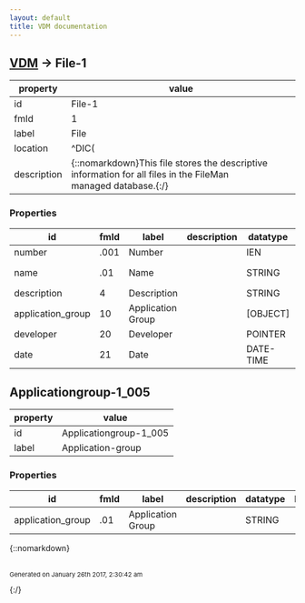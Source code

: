 ```yaml
---
layout: default
title: VDM documentation
---
```


## [VDM](TableOfContent.md) &#8594; File-1 

 property | value 
--- | --- 
 id | File-1
 fmId | 1
 label | File
 location | ^DIC(
 description | {::nomarkdown}This file stores the descriptive information for all files in the FileMan<br/>managed database.{:/}

### Properties

| id | fmId | label | description | datatype | location | attributes | range | 
| --- | --- | --- | --- | --- | --- | --- | --- | 
| number | .001 | Number |  | IEN |  |  |  | 
| name | .01 | Name |  | STRING |  | REQUIRED, INDEXED |  | 
| description | 4 | Description |  | STRING |  |  |  | 
| application_group | 10 | Application Group |  | [OBJECT] |  |  | [Applicationgroup-1_005](#Applicationgroup-1_005)  | 
| developer | 20 | Developer |  | POINTER |  |  | [New_Person-200](New_Person-200.md) | 
| date | 21 | Date |  | DATE-TIME |  |  |  | 

## <a name="Applicationgroup-1_005"></a>Applicationgroup-1_005 

 property | value 
--- | --- 
 id | Applicationgroup-1_005
 label | Application-group

### Properties

| id | fmId | label | description | datatype | location | attributes | range | 
| --- | --- | --- | --- | --- | --- | --- | --- | 
| application_group | .01 | Application Group |  | STRING |  | REQUIRED, INDEXED |  | 

{::nomarkdown} <br/><br/><p style="font-size: 11px">Generated on January 26th 2017, 2:30:42 am</p>{:/}